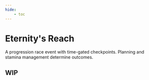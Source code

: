 ```yaml
---
hide:
	- toc
---
```


# Eternity's Reach

A progression race event with time-gated checkpoints. Planning and stamina management determine outcomes.

## WIP
